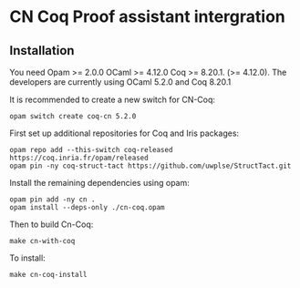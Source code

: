 # CN Coq Proof assistant intergration

## Installation

You need Opam >= 2.0.0 OCaml >= 4.12.0 Coq >= 8.20.1.
(>= 4.12.0). The developers are currently using OCaml 5.2.0 and Coq 8.20.1

It is recommended to create a new switch for CN-Coq:

```shell
opam switch create coq-cn 5.2.0
``` 

First set up additional repositories for Coq and Iris packages:

```shell
opam repo add --this-switch coq-released https://coq.inria.fr/opam/released
opam pin -ny coq-struct-tact https://github.com/uwplse/StructTact.git
```

Install the remaining dependencies using opam:

```shell
opam pin add -ny cn .
opam install --deps-only ./cn-coq.opam
```

Then to build Cn-Coq:

```shell
make cn-with-coq
```

To install:

```shell
make cn-coq-install
```

